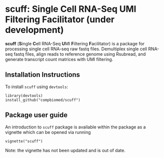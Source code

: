 # scuff: Single Cell RNA-Seq UMI Filtering Facilitator (under development)

**scuff** (**S**ingle **C**ell RNA-Seq **U**MI **F**iltering **F**acilitator) is a package for processing single cell RNA-seq raw fastq files. Demultiplex single cell RNA-seq fastq files, align reads to reference genome using Rsubread, and generate transcript count matrices with UMI filtering.

## Installation Instructions

To install `scuff` using `devtools`:
```
library(devtools)
install_github("compbiomed/scuff")
```

## Package user guide

An introduction to `scuff` package is available within the package as a vignette which can be opened via running 
```
vignette("scuff")
```
Note: the vignette has not been updated and is out of date.

